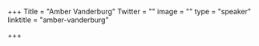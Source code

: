 +++
Title = "Amber Vanderburg"
Twitter = ""
image = ""
type = "speaker"
linktitle = "amber-vanderburg"

+++


